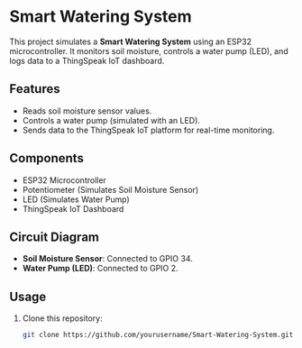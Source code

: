 # Smart Watering System

This project simulates a **Smart Watering System** using an ESP32 microcontroller. It monitors soil moisture, controls a water pump (LED), and logs data to a ThingSpeak IoT dashboard.

## Features
- Reads soil moisture sensor values.
- Controls a water pump (simulated with an LED).
- Sends data to the ThingSpeak IoT platform for real-time monitoring.

## Components
- ESP32 Microcontroller
- Potentiometer (Simulates Soil Moisture Sensor)
- LED (Simulates Water Pump)
- ThingSpeak IoT Dashboard

## Circuit Diagram
- **Soil Moisture Sensor**: Connected to GPIO 34.
- **Water Pump (LED)**: Connected to GPIO 2.

## Usage
1. Clone this repository:
   ```bash
   git clone https://github.com/yourusername/Smart-Watering-System.git
